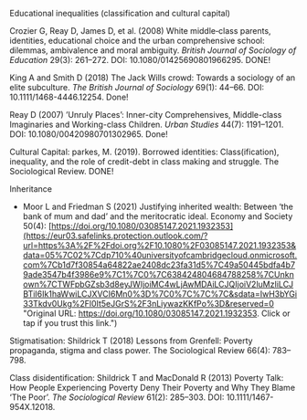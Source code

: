Educational inequalities (classification and cultural capital)

Crozier G, Reay D, James D, et al. (2008) White middle‐class parents, identities, educational choice and the urban comprehensive school: dilemmas, ambivalence and moral ambiguity. _British Journal of Sociology of Education_ 29(3): 261–272. DOI: 10.1080/01425690801966295. DONE!

King A and Smith D (2018) The Jack Wills crowd: Towards a sociology of an elite subculture. _The British Journal of Sociology_ 69(1): 44–66. DOI: 10.1111/1468-4446.12254. Done!

Reay D (2007) ’Unruly Places’: Inner-city Comprehensives, Middle-class Imaginaries and Working-class Children. _Urban Studies_ 44(7): 1191–1201. DOI: 10.1080/00420980701302965. Done!

Cultural Capital:
parkes, M. (2019). Borrowed identities: Class(ification), inequality, and the role of credit-debt in class making and struggle. The Sociological Review. DONE!

Inheritance
- Moor L and Friedman S (2021) Justifying inherited wealth: Between ‘the bank of mum and dad’ and the meritocratic ideal. Economy and Society 50(4): [https://doi.org/10.1080/03085147.2021.1932353](https://eur03.safelinks.protection.outlook.com/?url=https%3A%2F%2Fdoi.org%2F10.1080%2F03085147.2021.1932353&data=05%7C02%7Cdp710%40universityofcambridgecloud.onmicrosoft.com%7Cb1d7f30854a64822ae2408dc23fa31d5%7C49a50445bdfa4b79ade3547b4f3986e9%7C1%7C0%7C638424804684788258%7CUnknown%7CTWFpbGZsb3d8eyJWIjoiMC4wLjAwMDAiLCJQIjoiV2luMzIiLCJBTiI6Ik1haWwiLCJXVCI6Mn0%3D%7C0%7C%7C%7C&sdata=IwH3bYGi33Tkdv0Ukg%2Fl0It5eJGrS%2F3nLiywazKKfPo%3D&reserved=0 "Original URL: https://doi.org/10.1080/03085147.2021.1932353. Click or tap if you trust this link.")

Stigmatisation:
Shildrick T (2018) Lessons from Grenfell: Poverty propaganda, stigma and class power. The Sociological Review 66(4): 783–798.

Class disidentification:
Shildrick T and MacDonald R (2013) Poverty Talk: How People Experiencing Poverty Deny Their Poverty and Why They Blame ‘The Poor’. _The Sociological Review_ 61(2): 285–303. DOI: 10.1111/1467-954X.12018.
